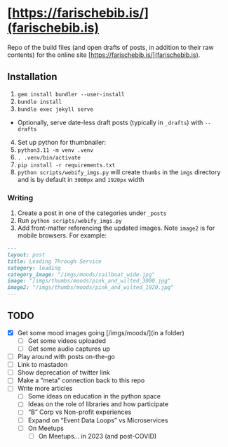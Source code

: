 # [https://farischebib.is/](farischebib.is)

Repo of the build files (and open drafts of posts, in addition to their raw contents) for the online site [https://farischebib.is/](farischebib.is). 

## Installation

1. `gem install bundler --user-install`
2. `bundle install`
3. `bundle exec jekyll serve`
  - Optionally, serve date-less draft posts (typically in `_drafts`) with `--drafts`
4. Set up python for thumbnailer:
  1. `python3.11 -m venv .venv`
  2. `. .venv/bin/activate`
  3. `pip install -r requirements.txt`
5. `python scripts/webify_imgs.py` will create `thumbs` in the `imgs` directory and is by default in `3000px` and `1920px` width

### Writing

1. Create a post in one of the categories under `_posts`
2. Run `python scripts/webify_imgs.py`
3. Add front-matter referencing the updated images. Note `image2` is for mobile browsers. For example:
  ```markdown
  ---
  layout: post
  title: Leading Through Service
  category: leading
  category_image: "/imgs/moods/sailboat_wide.jpg"
  image: "/imgs/thumbs/moods/pink_and_wilted_3000.jpg"
  image2: "/imgs/thumbs/moods/pink_and_wilted_1920.jpg"
  ---
  ```

## TODO

- [x] Get some mood images going [/imgs/moods/](in a folder)
  - [ ] Get some videos uploaded
  - [ ] Get some audio captures up
- [ ] Play around with posts on-the-go
- [ ] Link to mastadon
- [ ] Show deprecation of twitter link
- [ ] Make a “meta” connection back to this repo
- [ ] Write more articles
  - [ ] Some ideas on education in the python space
  - [ ] Ideas on the role of libraries and how participate
  - [ ] “B” Corp vs Non-profit experiences
  - [ ] Expand on “Event Data Loops” vs Microservices
  - [ ] On Meetups
    - [ ] On Meetups… in 2023 (and post-COVID) 
